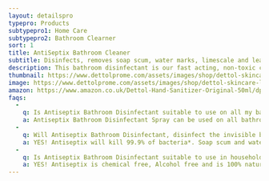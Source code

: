 ```yaml
---
layout: detailspro
typepro: Products
subtypepro1: Home Care
subtypepro2: Bathroom Clearner
sort: 1
title: AntiSeptix Bathroom Cleaner
subtitle: Disinfects, removes soap scum, water marks, limescale and leaves your bathroom smelling fresh.
description: This bathroom disinfectant is our fast acting, non-toxic chemical free formula kills 99.9% of bacteria* including E.coli, Streptococcus, Campylobacter and leaves no chemical residue.  with odour eliminating properties it will leave your bathroom smelling clean.
thumbnail: https://www.dettolprome.com/assets/images/shop/dettol-skincare-liquid-hand-wash-5000ml.webp
image: https://www.dettolprome.com/assets/images/shop/dettol-skincare-liquid-hand-wash-5000ml.webp
amazon: https://www.amazon.co.uk/Dettol-Hand-Sanitizer-Original-50ml/dp/B08HYQW9GP/ref=sr_1_4?keywords=dettol+instant+hand+sanitizer&qid=1661961971&refinements=p_76%3A419158031&rnid=419157031&rps=1&sprefix=dettol+instant+%2Caps%2C80&sr=8-4
faqs:
  -
    q: Is Antiseptix Bathroom Disinfectant suitable to use on all my bathroom surfaces?
    a: Antiseptix Bathroom Disinfectant Spray can be used on all bathroom surfaces except for marble, brass, copper, unfinished wood, carpet, fabric and unwaxed vinyl.
  -
    q: Will Antiseptix Bathroom Disinfectant, disinfect the invisible bacteria in my bathroom?
    a: YES! Antiseptix will kill 99.9% of bacteria*. Soap scum and watermarks are also removed.
  -
    q: Is Antiseptix Bathroom Disinfectant suitable to use in households with children and pets?
    a: YES! Antiseptix is chemical free, Alcohol free and is 100% natural as well and being non- toxic. Please ensure the product remains out of a child’s reach. 
---
```


